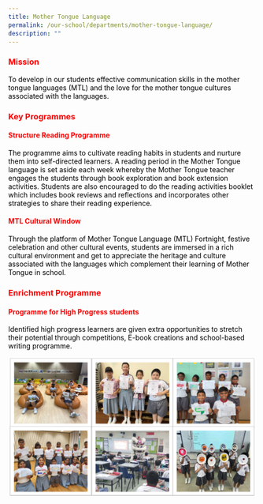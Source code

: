 ```yaml
---
title: Mother Tongue Language
permalink: /our-school/departments/mother-tongue-language/
description: ""
---
```

<h3><span style="color: #ff0000;"><strong>Mission</strong></span></h3>
<p><span style="color: #000000;">To develop in our students effective communication skills in the mother tongue languages (MTL) and&nbsp;the love for the mother tongue cultures associated with the languages.</span></p>
<h3><span style="color: #ff0000;"><strong>Key Programmes </strong></span></h3>
<h4><span style="color: #ff0000;"><strong>Structure Reading Programme</strong></span></h4>
<p><span style="color: #000000;">The programme aims to cultivate reading habits in students and nurture them into self-directed learners. A reading period in the Mother Tongue language is set aside&nbsp;each week&nbsp;whereby the Mother Tongue teacher engages the students through book exploration and book extension activities. Students are also encouraged to do the reading activities booklet which includes book reviews and reflections and incorporates other strategies&nbsp;to share their reading experience.</span></p>
<h4><span style="color: #ff0000;"><strong>MTL Cultural Window</strong></span></h4>
<p><span style="color: #000000;">Through the platform of Mother Tongue Language (MTL) Fortnight, festive celebration and other cultural events, students are immersed in a rich cultural&nbsp;environment and get&nbsp;to appreciate the heritage and culture associated with the languages which complement their learning of Mother Tongue in school.</span></p>
<h3><span style="color: #ff0000;"><strong>Enrichment Programme</strong></span></h3>
<h4><span style="color: #ff0000;"><strong>Programme&nbsp;for High Progress students</strong></span></h4>
<p><span style="color: #000000;">Identified high progress learners are given extra opportunities to stretch their potential through competitions, E-book creations and school-based writing programme.</span></p>

![](/images/MTL.png)